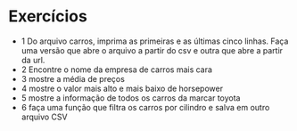 # Exercícios

* 1 Do arquivo carros, imprima as primeiras e as últimas cinco linhas. Faça uma versão que abre o arquivo a partir do csv e outra que abre a partir da url.
* 2 Encontre o nome da empresa de carros mais cara
* 3 mostre a média de preços
* 4 mostre o valor mais alto e mais baixo de horsepower
* 5 mostre a informação de todos os carros da marcar toyota
* 6 faça uma função que filtra os carros por cilindro e salva em outro arquivo CSV

